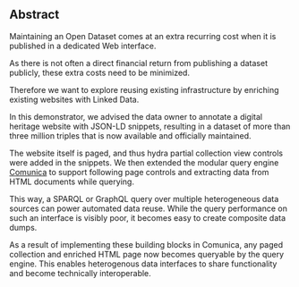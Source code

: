 ## Abstract
<!-- Context      -->
Maintaining an Open Dataset comes at an extra recurring cost when it is published in a dedicated Web interface.
<!-- Need         -->
As there is not often a direct financial return from publishing a dataset publicly, these extra costs need to be minimized.
<!-- Task         -->
Therefore we want to explore reusing existing infrastructure by enriching existing websites with Linked Data.
<!-- Object       -->
In this demonstrator, we advised the data owner to annotate a digital heritage website with JSON-LD snippets, resulting in a dataset of more than three million triples that is now available and officially maintained. <!--TODO: how much data was in te end published? Can we have some stats about the total data dump? -->
<!--Only an initial investment is required to have Linked Data snippets added to its corresponding webpages.-->
The website itself is paged, and thus hydra partial collection view controls were added in the snippets.
We then extended the modular query engine [Comunica](http://comunica.linkeddatafragments.org) to support following page controls and extracting data from HTML documents while querying.
<!-- Findings     -->
This way, a SPARQL or GraphQL query over multiple heterogeneous data sources can power automated data reuse.
While the query performance on such an interface is visibly poor, it becomes easy to create composite data dumps.
<!-- Conclusion and Perspectives -->
As a result of implementing these building blocks in Comunica, any paged collection and enriched HTML page now becomes queryable by the query engine.
This enables heterogenous data interfaces to share functionality and become technically interoperable.
